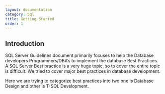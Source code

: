 ```yaml
---
layout: documentation
category: Sql
title: Getting Started
order: 1
---
```


## Introduction

SQL Server Guidelines document primarily focuses to help the Database developers Programmers/DBA’s to implement the database Best Practices. A SQL Server Best practice is a very huge topic, so to cover the entire topic is difficult. We tried to cover major best practices in database development.

Here we are trying to categorize best practices into two one is Database Design and other is T-SQL Development.
